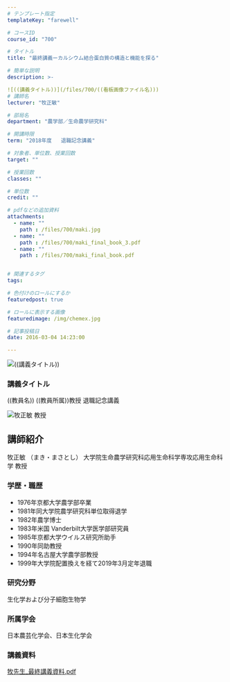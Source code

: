 ```yaml
---
# テンプレート指定
templateKey: "farewell"

# コースID
course_id: "700"

# タイトル
title: "最終講義ーカルシウム結合蛋白質の構造と機能を探る"

# 簡単な説明
description: >-

![((講義タイトル))](/files/700/((看板画像ファイル名))) 
# 講師名
lecturer: "牧正敏"

# 部局名
department: "農学部／生命農学研究科"

# 開講時限
term: "2018年度	退職記念講義"

# 対象者、単位数、授業回数
target: ""

# 授業回数
classes: ""

# 単位数
credit: ""

# pdfなどの追加資料
attachments: 
  - name: "" 
    path : /files/700/maki.jpg
  - name: "" 
    path : /files/700/maki_final_book_3.pdf
  - name: "" 
    path : /files/700/maki_final_book.pdf


# 関連するタグ
tags:

# 色付けのロールにするか
featuredpost: true

# ロールに表示する画像
featuredimage: /img/chemex.jpg

# 記事投稿日
date: 2016-03-04 14:23:00

---
```


![((講義タイトル))](/files/700/((看板画像ファイル名))) 
### 講義タイトル 

((教員名)) ((教員所属))教授 退職記念講義

![牧正敏 教授](/files/700/maki.jpg) 
  
## 講師紹介  
牧正敏 （まき・まさとし） 大学院生命農学研究科応用生命科学専攻応用生命科学 教授  
### 学歴・職歴  
  
* 1976年京都大学農学部卒業  
* 1981年同大学院農学研究科単位取得退学  
* 1982年農学博士  
* 1983年米国 Vanderbilt大学医学部研究員  
* 1985年京都大学ウイルス研究所助手  
* 1990年同助教授  
* 1994年名古屋大学農学部教授  
* 1999年大学院配置換えを経て2019年3月定年退職  
### 研究分野  
生化学および分子細胞生物学  
### 所属学会  
日本農芸化学会、日本生化学会
### 講義資料


[牧先生_最終講義資料.pdf](/files/700/maki_final_book.pdf) 
